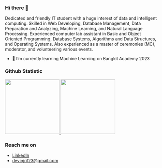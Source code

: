 ### Hi there 👋

Dedicated and friendly IT student with a huge interest of data and intelligent computing. Skilled in Web Developing, Database Management, Data Preparation and Analyzing, Machine Learning, and Natural Language Processing. Experienced computer lab assistant in Basic and Object Oriented Programming, Database Systems, Algorithms and Data Structures, and Operating Systems. Also experienced as a master of ceremonies (MC), moderator, and volunteering various events.

<!-- - 🔭 I’m currently working on ... -->
- 🌱 I’m currently learning Machine Learning on Bangkit Academy 2023
<!-- - 👯 I’m looking to collaborate on ... -->
<!-- - 🤔 I’m looking for help with ... -->
<!-- - 💬 Ask me about ... -->
<!-- - 📫 How to reach me: ... -->
<!-- - 😄 Pronouns: ... -->
<!-- - ⚡ Fun fact: ... -->

### Github Statistic
<p align="left">
<a href="https://github.com/devinjnugraha">
  <img height="180em" src="https://github-readme-stats-eight-theta.vercel.app/api?username=devinjnugraha&show_icons=true&theme=algolia&include_all_commits=true&count_private=true"/>
  <img height="180em" src="https://github-readme-stats-eight-theta.vercel.app/api/top-langs/?username=devinjnugraha&layout=compact&langs_count=8&theme=algolia"/>
</a>
</p>

### Reach me on
- <a href="https://linkedin.com/in/devinjnugraha/">LinkedIn</a>
- devinjn123@gmail.com
